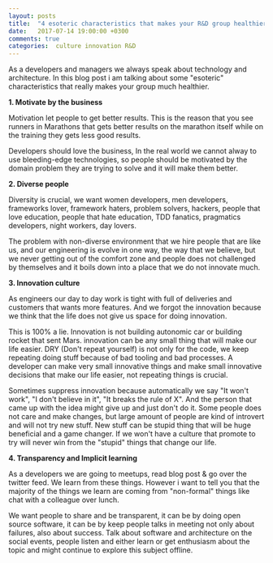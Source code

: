 ```yaml
---
layout: posts
title:  "4 esoteric characteristics that makes your R&D group healthier"
date:   2017-07-14 19:00:00 +0300
comments: true
categories:  culture innovation R&D
---
```

<p> 

As a developers and managers we always speak about technology and architecture. In this blog post i am talking about some "esoteric" characteristics that really makes your group much healthier.

<p><b>1. Motivate by the business</b></p>
<p>Motivation let people to get better results. This is the reason that you see runners in Marathons that gets better results on the marathon itself while on the training they gets less good results.
</p>
<p>Developers should love the business, In the real world we cannot alway to use bleeding-edge technologies, so people should be motivated by the domain problem they are trying to solve and it will make them better. 
</p>
<p><b>2. Diverse people</b></p>
<p>
Diversity is crucial, we want women developers, men developers, frameworks lover, framework haters, problem solvers, hackers, people that love education, people that hate education, TDD fanatics, pragmatics developers, night workers, day lovers.
</p>
<p>
The problem with non-diverse environment that we hire people that are like us, and our engineering is evolve in one way, the way that we believe, but we never getting out of the comfort zone and people does not challenged by themselves and it boils down into a place that we do not innovate much.
</p>
<p>
<b>3. Innovation culture</b></p>
<p>
As engineers our day to day work is tight with full of deliveries and customers that wants more features. And we forgot the innovation because we think that the life does not give us space for doing innovation.
</p>
<p>
This is 100% a lie. Innovation is not building autonomic car or building rocket that sent Mars. innovation can be any small thing that will make our life easier. 
DRY (Don't repeat yourself) is not only for the code, we keep repeating doing stuff because of bad tooling and bad processes. A developer can make very small innovative things and make small innovative decisions that make our life easier, not repeating things is crucial.
</p>
<p>
Sometimes suppress innovation because automatically we say "It won't work", "I don't believe in it", "It breaks the rule of X". And the person that came up with the idea might give up and just don't do it. Some people does not care and make changes, but large amount of people are kind of introvert and will not try new stuff. New stuff can be stupid thing that will be huge beneficial and a game changer. If we won't have a culture that promote to try will never win from the "stupid" things that change our life.
</p>
<p>
<b>4. Transparency and Implicit learning</b></p>
<p>
As a developers we are going to meetups, read blog post & go over the twitter feed. We learn from these things. However i want to tell you that the majority of the things we learn are coming from "non-formal" things like chat with a colleague over lunch.
</p>
<p>
We want people to share and be transparent, it can be by doing open source software, it can be by keep people talks in meeting not only about failures, also about success. 
Talk about software and architecture on the social events, people listen and either learn or get enthusiasm about the topic and might continue to explore this subject offline.
</p>

</p>

